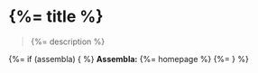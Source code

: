 # {%= title %}

> {%= description %}

{%= if (assembla) { %}
**Assembla:** {%= homepage %}
{%= } %}
